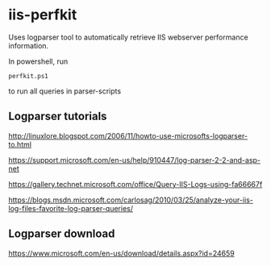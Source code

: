 # iis-perfkit

Uses logparser tool to automatically retrieve IIS webserver
performance information.

In powershell, run

`
perfkit.ps1
`

to run all queries in parser-scripts

## Logparser tutorials ##

http://linuxlore.blogspot.com/2006/11/howto-use-microsofts-logparser-to.html

https://support.microsoft.com/en-us/help/910447/log-parser-2-2-and-asp-net

https://gallery.technet.microsoft.com/office/Query-IIS-Logs-using-fa66667f

https://blogs.msdn.microsoft.com/carlosag/2010/03/25/analyze-your-iis-log-files-favorite-log-parser-queries/

## Logparser download ##

https://www.microsoft.com/en-us/download/details.aspx?id=24659